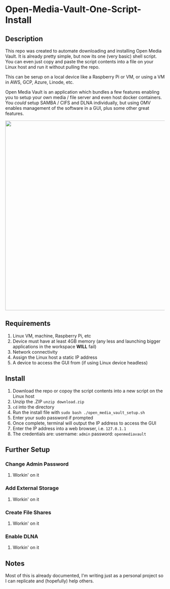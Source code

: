 # Open-Media-Vault-One-Script-Install
## Description
This repo was created to automate downloading and installing Open Media Vault. It is already pretty simple, but now its one (very basic) shell script. You can even just copy and paste the script contents into a file on your Linux host and run it without pulling the repo.

This can be serup on a local device like a Raspberry Pi or VM, or using a VM in AWS, GCP, Azure, Linode, etc.

Open Media Vault is an application which bundles a few features enabling you to setup your own media / file server and even host docker containers. You *could* setup SAMBA / CIFS and DLNA individually, but using OMV enables management of the software in a GUI, plus some other great features.

<img src="" alt="" width="600"/>

## Requirements
1. Linux VM, machine, Raspberry Pi, etc
2. Device must have at least 4GB memory (any less and launching bigger applications in the workspace **WILL** fail)
3. Network connectivity
4. Assign the Linux host a static IP address
5. A device to access the GUI from (if using Linux device headless)
## Install
1. Download the repo or copoy the script contents into a new script on the Linux host
2. Unzip the .ZIP `unzip download.zip`
3. `cd` into the directory
4. Run the install file with `sudo bash ./open_media_vault_setup.sh`
5. Enter your sudo password if prompted
6. Once complete, terminal will output the IP address to access the GUI
7. Enter the IP address into a web browser, i.e. `127.0.1.1`
8. The credentials are: username: `admin` password: `openmediavault`
## Further Setup
### Change Admin Password
1. Workin' on it
### Add External Storage
1. Workin' on it
### Create File Shares
1. Workin' on it
### Enable DLNA
1. Workin' on it
## Notes
Most of this is already documented, I'm writing just as a personal project so I can replicate and (hopefully) help others.
